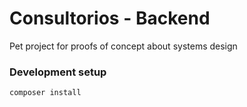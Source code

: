 # Consultorios - Backend

Pet project for proofs of concept about systems design

### Development setup
```shell
composer install
```
